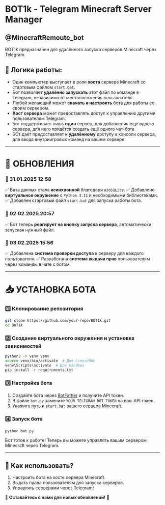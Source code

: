 # BOT1k - Telegram Minecraft Server Manager

## @MinecraftRemoute_bot

BOT1k предназначен для удалённого запуска серверов Minecraft через Telegram.

## 🔧 Логика работы:
- Один компьютер выступает в роли **хоста** сервера Minecraft со стартовым файлом `start.bat`.
- Бот позволяет **удалённо запускать** этот файл по команде в Telegram, независимо от местоположения пользователя.
- Любой желающий может **скачать и настроить** бота для работы со своим сервером.
- **Хост сервера** может предоставлять доступ к управлению другими пользователям Telegram.
- Бот поддерживает лишь **один** сервер, для добавления ещё одного сервера, для него придётся создать ещё одного чат-бота.
- БОт даёт предоставляет к **удалённому** доступу к консоли сервера, для ввода внутриигровых команд на вашем сервере.

---

# 🚀 ОБНОВЛЕНИЯ

### 🎉 31.01.2025 12:58
✅ База данных стала **асинхронной** благодаря `aioSQLite`.
✅ Добавлено **виртуальное окружение** с `Python 3.11` и необходимыми библиотеками.
✅ Добавлен стартовый файл `start.bat` для запуска работы бота.

### 🎉 02.02.2025 20:57
✅ Бот теперь **реагирует на кнопку запуска сервера**, автоматически запуская нужный файл.

### 🎉 03.02.2025 15:56
✅ Добавлена **система проверки доступа** к серверу для каждого пользователя.
✅ Разработана **система выдачи прав** пользователям через команды в чате с ботом.

---

# 📥 УСТАНОВКА БОТА

### 1️⃣ Клонирование репозитория
```bash
git clone https://github.com/your-repo/BOT1k.git
cd BOT1k
```

### 2️⃣ Создание виртуального окружения и установка зависимостей
```bash
python3 -m venv venv
source venv/bin/activate  # Для Linux/Mac
venv\Scripts\activate  # Для Windows
pip install -r requirements.txt
```

### 3️⃣ Настройка бота
1. Создайте бота через [BotFather](https://t.me/BotFather) и получите API токен.
2. В файле `bot.py` замените `YOUR_TELEGRAM_BOT_TOKEN` на ваш API токен.
3. Укажите путь к `start.bat` вашего сервера Minecraft.

### 4️⃣ Запуск бота
```bash
python bot.py
```

Бот готов к работе! Теперь вы можете управлять вашим сервером Minecraft через Telegram.

---

## 📌 Как использовать?
1. Настроить бота на хосте сервера Minecraft.
2. Выдать права пользователям для запуска серверов.
3. Управлять серверами через Telegram!

📢 **Оставайтесь с нами для новых обновлений!** 🚀
